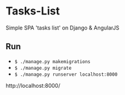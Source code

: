 # Tasks-List
Simple SPA 'tasks list' on Django &amp; AngularJS

## Run
* `$ ./manage.py makemigrations`
* `$ ./manage.py migrate`
* `$ ./manage.py runserver localhost:8000`

http://localhost:8000/

